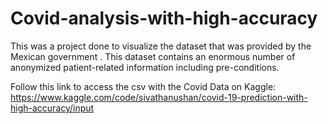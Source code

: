 # Covid-analysis-with-high-accuracy
This was a project done to visualize the dataset that was provided by the Mexican government . This dataset contains an enormous number of anonymized patient-related information including pre-conditions. 

Follow this link to access the csv with the Covid Data on Kaggle:
https://www.kaggle.com/code/sivathanushan/covid-19-prediction-with-high-accuracy/input
